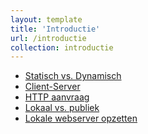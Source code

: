 ```yaml
---
layout: template
title: 'Introductie'
url: /introductie
collection: introductie
---
```

<div class="links">
<ul>
    <li><a href="{{ '/introductie/statisch-vs-dynamisch' | relative_url}}">Statisch vs. Dynamisch</a></li>
    <li><a href="{{ '/introductie/introductie/client-server' | relative_url}}">Client-Server</a></li>
    <li><a href="{{ '/introductie/http-aanvraag' | relative_url}}">HTTP aanvraag</a></li>
    <li><a href="{{ '/introductie/lokaal-vs-publiek' | relative_url}}">Lokaal vs. publiek</a></li>
    <li><a href="{{ '/introductie/lokale-webserver-opzetten' | relative_url}}">Lokale webserver opzetten</a></li>
</ul>
</div>